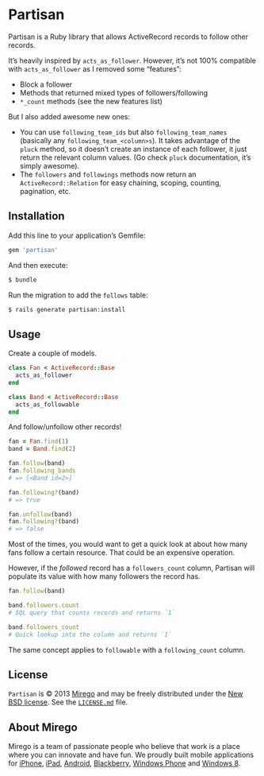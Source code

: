 # Partisan

Partisan is a Ruby library that allows ActiveRecord records to follow other records.

It’s heavily inspired by `acts_as_follower`. However, it’s not 100% compatible with `acts_as_follower` as I removed some “features”:

* Block a follower
* Methods that returned mixed types of followers/following
* `*_count` methods (see the new features list)

But I also added awesome new ones:

* You can use `following_team_ids` but also `following_team_names` (basically any `following_team_<column>s`). It takes advantage of the `pluck` method, so it doesn’t create an instance of each follower, it just return the relevant column values. (Go check `pluck` documentation, it’s simply awesome).
* The `followers` and `followings` methods now return an `ActiveRecord::Relation` for easy chaining, scoping, counting, pagination, etc.

## Installation

Add this line to your application’s Gemfile:

```ruby
gem 'partisan'
```

And then execute:

```bash
$ bundle
```

Run the migration to add the `follows` table:

```bash
$ rails generate partisan:install
```

## Usage

Create a couple of models.

```ruby
class Fan < ActiveRecord::Base
  acts_as_follower
end

class Band < ActiveRecord::Base
  acts_as_followable
end
```

And follow/unfollow other records!

```ruby
fan = Fan.find(1)
band = Band.find(2)

fan.follow(band)
fan.following_bands
# => [<Band id=2>]

fan.following?(band)
# => true

fan.unfollow(band)
fan.following?(band)
# => false
```

Most of the times, you would want to get a quick look at about how many fans follow a certain resource. That could be an expensive operation.

However, if the *followed* record has a `followers_count` column, Partisan will populate its value with how many followers the record has.

```ruby
fan.follow(band)

band.followers.count
# SQL query that counts records and returns `1`

band.followers_count
# Quick lookup into the column and returns `1`
```

The same concept applies to `followable` with a `following_count` column.

## License

`Partisan` is © 2013 [Mirego](http://www.mirego.com) and may be freely distributed under the [New BSD license](http://opensource.org/licenses/BSD-3-Clause).  See the [`LICENSE.md`](https://github.com/mirego/partisan/blob/master/LICENSE.md) file.

## About Mirego

Mirego is a team of passionate people who believe that work is a place where you can innovate and have fun.
We proudly built mobile applications for
[iPhone](http://mirego.com/en/iphone-app-development/ "iPhone application development"),
[iPad](http://mirego.com/en/ipad-app-development/ "iPad application development"),
[Android](http://mirego.com/en/android-app-development/ "Android application development"),
[Blackberry](http://mirego.com/en/blackberry-app-development/ "Blackberry application development"),
[Windows Phone](http://mirego.com/en/windows-phone-app-development/ "Windows Phone application development") and
[Windows 8](http://mirego.com/en/windows-8-app-development/ "Windows 8 application development").
